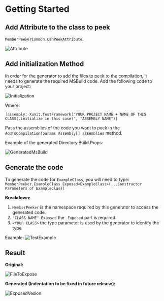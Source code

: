 ﻿# Getting Started

## Add Attribute to the class to peek

`MemberPeekerCommon.CanPeekAttribute`.

![Attribute](https://user-images.githubusercontent.com/81313844/166397510-1a36aa46-9988-44f9-a6e8-6b1934741592.jpg)

## Add initialization Method

In order for the generator to add the files to peek to the compilation, it needs to generate the required MSBuild code. Add the following code to your project:

![Initialization](https://user-images.githubusercontent.com/81313844/166395888-d13e2bb9-23b9-4741-b372-3d4bcffdfbef.png)


Where:

`[assembly: Xunit.TestFramework("YOUR PROJECT NAME + NAME OF THIS CLASS(.initialize in this case)", "ASSEMBLY NAME")]`

Pass the assemblies of the code you want to peek in the `AddToCompilation(params Assembly[] assemblies` method.

Example of the generated Directory.Build.Props:

![GeneratedMsBuild](https://user-images.githubusercontent.com/81313844/166396569-d5c6ec7e-2e0a-4993-b824-79ba5e79530b.jpg)


## Generate the code

To generate the code for `ExampleClass`, you will need to type:
 `MemberPeeker.ExampleClass_Exposed<ExampleClass>(...Constructor Parameters of ExampleClass)`

**Breakdown:**
1) `MemberPeeker` is the namespace required by this generator to access the generated code.
2) `"CLASS NAME"_Exposed` the `_Exposed` part is required.
3) `<YOUR CLASS>` the type parameter is used by the generator to identify the type

Example:
![TestExample](https://user-images.githubusercontent.com/81313844/166396382-814393da-7bbd-431c-903d-1cb1971d922e.jpg)

## Result

**Original:**

![FileToExpose](https://user-images.githubusercontent.com/81313844/166396685-376169d9-1733-4f10-9d8b-88f592c6c86e.jpg)


**Generated (Indentation to be fixed in future release):**

![ExposedVesion](https://user-images.githubusercontent.com/81313844/166396690-e429d651-49d1-4d91-93e4-dfc2c171dbc3.jpg)

